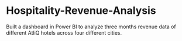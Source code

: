 # Hospitality-Revenue-Analysis
Built a dashboard in Power BI to analyze three months revenue data of different AtliQ hotels across four different cities.
